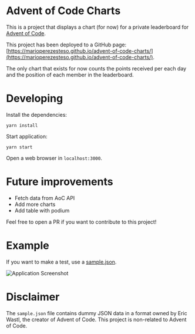 # Advent of Code Charts

This is a project that displays a chart (for now) for a private leaderboard for [Advent of Code](https://adventofcode.com/).

This project has been deployed to a GitHub page: [https://marioperezesteso.github.io/advent-of-code-charts/](https://marioperezesteso.github.io/advent-of-code-charts/).

The only chart that exists for now counts the points received per each day and the position of each member in the leaderboard.

# Developing

Install the dependencies:

```shell
yarn install
```

Start application:

```shell
yarn start
```

Open a web browser in `localhost:3000`.

# Future improvements

- Fetch data from AoC API
- Add more charts
- Add table with podium

Feel free to open a PR if you want to contribute to this project!

# Example

If you want to make a test, use a [sample.json](https://github.com/MarioPerezEsteso/advent-of-code-charts/blob/master/docs/sample.json).

![Application Screenshot](https://github.com/MarioPerezEsteso/advent-of-code-charts/blob/master/docs/img/app.png)

# Disclaimer

The `sample.json` file contains dummy JSON data in a format owned by Eric Wastl, the creator of Advent of Code. This project is non-related to Advent of Code. 